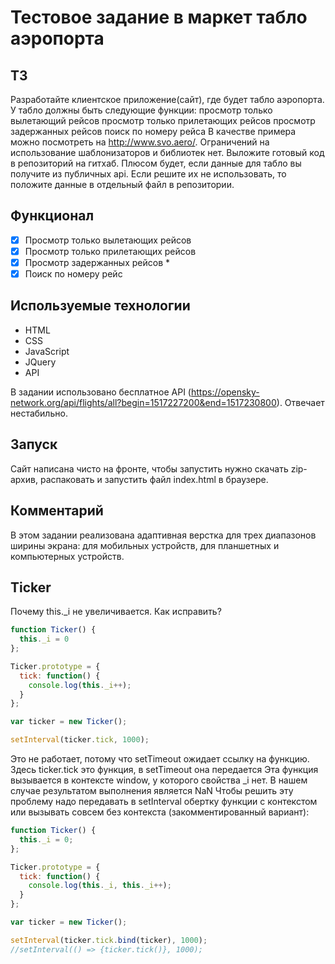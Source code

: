 # Тестовое задание в маркет табло аэропорта

## ТЗ

Разработайте клиентское приложение(сайт), где будет табло аэропорта.
У табло должны быть следующие функции:
просмотр только вылетающий рейсов
просмотр только прилетающих рейсов
просмотр задержанных рейсов
поиск по номеру рейса
В качестве примера можно посмотреть на http://www.svo.aero/.
Ограничений на использование шаблонизаторов и библиотек нет.
Выложите готовый код в репозиторий на гитхаб.
Плюсом будет, если данные для табло вы получите из публичных api. Если решите их не использовать,
то положите данные в отдельный файл в репозитории.

## Функционал

* [X] Просмотр только вылетающих рейсов
* [X] Просмотр только прилетающих рейсов
* [X] Просмотр задержанных рейсов *
* [X] Поиск по номеру рейс

## Используемые технологии

* HTML
* CSS
* JavaScript 
* JQuery
* API

В задании использовано бесплатное API (https://opensky-network.org/api/flights/all?begin=1517227200&end=1517230800). Отвечает нестабильно.

## Запуск
Сайт написана чисто на фронте, чтобы запустить нужно скачать zip-архив, распаковать и запустить файл index.html в браузере.

## Комментарий
В этом задании реализована адаптивная верстка для трех диапазонов ширины экрана: для мобильных устройств, для планшетных и компьютерных устройств. 

## Ticker
Почему this._i не увеличивается. Как исправить?
```js
function Ticker() {
  this._i = 0
};

Ticker.prototype = {
  tick: function() {
    console.log(this._i++);
  }
};

var ticker = new Ticker();

setInterval(ticker.tick, 1000);
```

Это не работает, потому что setTimeout ожидает ссылку на функцию. Здесь ticker.tick это функция, в setTimeout она передается  Эта функция вызывается в контексте window, у которого свойства _i нет. В нашем случае результатом выполнения является NaN
Чтобы решить эту проблему надо передавать в setInterval обертку функции с контекстом или вызывать совсем без контекста (закомментированный вариант):
```js
function Ticker() {
  this._i = 0;
};

Ticker.prototype = {
  tick: function() {
    console.log(this._i, this._i++);
  }
};

var ticker = new Ticker();

setInterval(ticker.tick.bind(ticker), 1000);
//setInterval(() => {ticker.tick()}, 1000);
````
